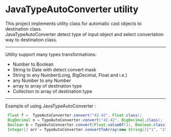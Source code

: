 JavaTypeAutoConverter utility
=====
This project implements utility class for automatic cast objects to destination class.  
JavaTypeAutoConverter detect type of input object and select convertation way to destination class.
____
Utility support many types transformations:
 - Number to Boolean
 - String to Date with detect convert mask
 - String to any Number(Long, BigDecimal,  Float and i.e.)
 - any Number to any Number
 - array to array of destination type
 - Collection to array of destination type
____
Example of using JavaTypeAutoConverter :
```Java
 Float f =  TypeAutoConverter.convert("42.42", Float.class);
 BigDecimal n = TypeAutoConverter.convert("42.42", BigDecimal.class);
 Boolean b = TypeAutoConverter.convert(Float.valueOf(1), Boolean.class);
 Integer[] arr = TypeAutoConverter.convertToArray(new String[]{"1", "2", "3"}, Integer.class);
```
